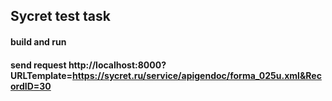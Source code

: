 ﻿## Sycret test task
#### build and run
#### send request http://localhost:8000?URLTemplate=https://sycret.ru/service/apigendoc/forma_025u.xml&RecordID=30
